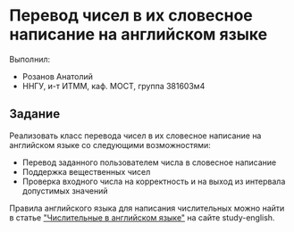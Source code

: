 ﻿# Перевод чисел в их словесное написание на английском языке

Выполнил:

 - Розанов Анатолий
 - ННГУ, и-т ИТММ, каф. МОСТ, группа 381603м4

## Задание

Реализовать класс перевода чисел в их словесное написание на английском языке со следующими возможностями:

 - Перевод заданного пользователем числа в словесное написание
 - Поддержка вещественных чисел
 - Проверка входного числа на корректность и на выход из интервала допустимых значений

Правила английского языка для написания числительных можно найти в статье
["Числительные в английском языке"][numeral] на сайте study-english.

<!-- LINKS -->

[numeral]: http://study-english.info/numeral.php
